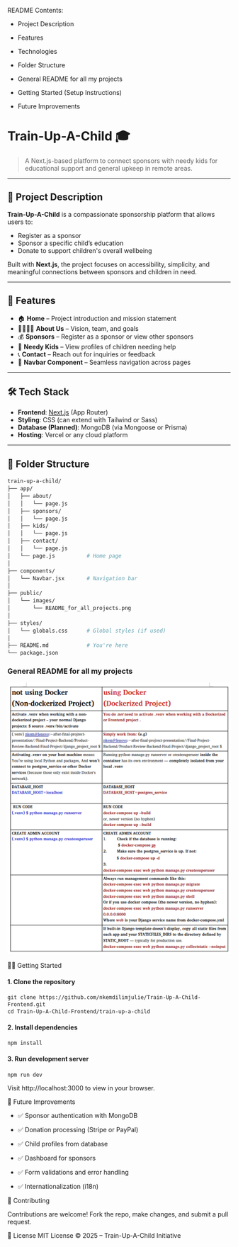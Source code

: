 

README Contents:

+ Project Description

+ Features

+ Technologies

+ Folder Structure

+ General README for all my projects

+ Getting Started (Setup Instructions)

+ Future Improvements


# Train-Up-A-Child 🎓

> A Next.js-based platform to connect sponsors with needy kids for educational support and general upkeep in remote areas.


---

## 🌟 Project Description

**Train-Up-A-Child** is a compassionate sponsorship platform that allows users to:
- Register as a sponsor
- Sponsor a specific child’s education
- Donate to support children's overall wellbeing

Built with **Next.js**, the project focuses on accessibility, simplicity, and meaningful connections between sponsors and children in need.

---

## 🚀 Features

- 🏠 **Home** – Project introduction and mission statement
- 👨‍👩‍👧‍👦 **About Us** – Vision, team, and goals
- 💰 **Sponsors** – Register as a sponsor or view other sponsors
- 👶 **Needy Kids** – View profiles of children needing help
- 📞 **Contact** – Reach out for inquiries or feedback
- 🔗 **Navbar Component** – Seamless navigation across pages

---

## 🛠️ Tech Stack

- **Frontend**: [Next.js](https://nextjs.org/) (App Router)
- **Styling**: CSS (can extend with Tailwind or Sass)
- **Database (Planned)**: MongoDB (via Mongoose or Prisma)
- **Hosting**: Vercel or any cloud platform

---

## 📁 Folder Structure

```bash
train-up-a-child/
├── app/
│   ├── about/
│   │   └── page.js
│   ├── sponsors/
│   │   └── page.js
│   ├── kids/
│   │   └── page.js
│   ├── contact/
│   │   └── page.js
│   └── page.js          # Home page
│
├── components/
│   └── Navbar.jsx       # Navigation bar
│
├── public/
│   └── images/
│       └── README_for_all_projects.png
│
├── styles/
│   └── globals.css      # Global styles (if used)
│
├── README.md            # You're here
└── package.json
```

### General README for all my projects

![Project Banner](public/images/README_for_all_projects.png)


🧑‍💻 Getting Started
#### 1. Clone the repository

```
git clone https://github.com/nkemdilimjulie/Train-Up-A-Child-Frontend.git
cd Train-Up-A-Child-Frontend/train-up-a-child
```
#### 2. Install dependencies

```
npm install
```
#### 3. Run development server
```
npm run dev
```
Visit http://localhost:3000 to view in your browser.

🔮 Future Improvements

+ ✅ Sponsor authentication with MongoDB

+ ✅ Donation processing (Stripe or PayPal)

+ ✅ Child profiles from database

+ ✅ Dashboard for sponsors

+ ✅ Form validations and error handling

+ ✅ Internationalization (i18n)

🤝 Contributing

Contributions are welcome! Fork the repo, make changes, and submit a pull request.

📃 License
MIT License © 2025 – Train-Up-A-Child Initiative

